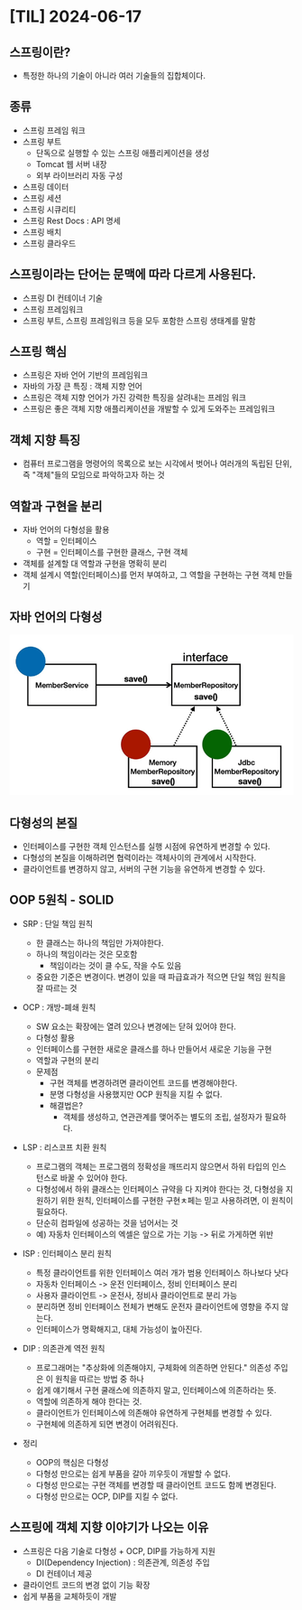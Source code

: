 # [TIL] 2024-06-17
## 스프링이란?
- 특정한 하나의 기술이 아니라 여러 기술들의 집합체이다.

## 종류
- 스프링 프레임 워크 
- 스프링 부트
    - 단독으로 실행할 수 있는 스프링 애플리케이션을 생성
    - Tomcat 웹 서버 내장
    - 외부 라이브러리 자동 구성
- 스프링 데이터
- 스프링 세션
- 스프링 시큐리티
- 스프링 Rest Docs : API 명세
- 스프링 배치
- 스프링 클라우드 

## 스프링이라는 단어는 문맥에 따라 다르게 사용된다.
- 스프링 DI 컨테이너 기술
- 스프링 프레임워크
- 스프링 부트, 스프링 프레임워크 등을 모두 포함한 스프링 생태계를 말함

## 스프링 핵심
- 스프링은 자바 언어 기반의 프레임워크
- 자바의 가장 큰 특징 : 객체 지향 언어
- 스프링은 객체 지향 언어가 가진 강력한 특징을 살려내는 프레임 워크
- 스프링은 좋은 객체 지향 애플리케이션을 개발할 수 있게 도와주는 프레임워크

## 객체 지향 특징
- 컴퓨터 프로그램을 명령어의 목록으로 보는 시각에서 벗어나 여러개의 독립된 단위, 즉 "객체"들의 모임으로 파악하고자 하는 것

## 역할과 구현을 분리
- 자바 언어의 다형성을 활용
    - 역할 = 인터페이스
    - 구현 = 인터페이스를 구현한 클래스, 구현 객체
- 객체를 설계할 대 역할과 구현을 명확히 분리
- 객체 설계시 역할(인터페이스)를 먼저 부여하고, 그 역할을 구현하는 구현 객체 만들기

## 자바 언어의 다형성
![alt text](image.png)

## 다형성의 본질
- 인터페이스를 구현한 객체 인스턴스를 실행 시점에 유연하게 변경할 수 있다.
- 다형성의 본질을 이해하려면 협력이라는 객체사이의 관계에서 시작한다.
- 클라이언트를 변경하지 않고, 서버의 구현 기능을 유연하게 변경할 수 있다.

## OOP 5원칙 - SOLID
- SRP : 단일 책임 원칙
    - 한 클래스는 하나의 책임만 가져야한다.
    - 하나의 책임이라는 것은 모호함
        - 책임이라는 것이 클 수도, 작을 수도 있음
    - 중요한 기준은 변경이다. 변경이 있을 때 파급효과가 적으면 단일 책임 원칙을 잘 따르는 것

- OCP : 개방-폐쇄 원칙
    - SW 요소는 확장에는 열려 있으나 변경에는 닫혀 있어야 한다.
    - 다형성 활용
    - 인터페이스를 구현한 새로운 클래스를 하나 만들어서 새로운 기능을 구현
    - 역할과 구현의 분리
    - 문제점
        - 구현 객체를 변경하려면 클라이언트 코드를 변경해야한다.
        - 분명 다형성을 사용했지만 OCP 원칙을 지킬 수 없다.
        - 해결법은? 
            - 객체를 생성하고, 연관관계를 맺어주는 별도의 조립, 설정자가 필요하다.

- LSP : 리스코프 치환 원칙
    - 프로그램의 객체는 프로그램의 정확성을 깨뜨리지 않으면서 하위 타입의 인스턴스로 바꿀 수 있어야 한다.
    - 다형성에서 하위 클래스는 인터페이스 규약을 다 지켜야 한다는 것, 다형성을 지원하기 위한 원칙, 인터페이스를 구현한 구현ㅊ페는 믿고 사용하려면, 이 원칙이 필요하다.
    - 단순히 컴파일에 성공하는 것을 넘어서는 것
    - 예) 자동차 인터페이스의 엑셀은 앞으로 가는 기능 -> 뒤로 가게하면 위반

- ISP : 인터페이스 분리 원칙
    - 특정 클라이언트를 위한 인터페이스 여러 개가 범용 인터페이스 하나보다 낫다
    - 자동차 인터페이스 -> 운전 인터페이스, 정비 인터페이스 분리
    - 사용자 클라이언트 -> 운전사, 정비사 클라이언트로 분리 가능
    - 분리하면 정비 인터페이스 전체가 변해도 운전자 클라이언트에 영향을 주지 않는다.
    - 인터페이스가 명확해지고, 대체 가능성이 높아진다.

- DIP : 의존관계 역전 원칙
    - 프로그래머는 "추상화에 의존해야지, 구체화에 의존하면 안된다." 의존성 주입은 이 원칙을 따르는 방법 중 하나
    - 쉽게 얘기해서 구현 쿨래스에 의존하지 말고, 인터페이스에 의존하라는 뜻.
    - 역할에 의존하게 해야 한다는 것.
    - 클라이언트가 인터페이스에 의존해야 유연하게 구현체를 변경할 수 있다.
    - 구현체에 의존하게 되면 변경이 어려워진다.

- 정리
    - OOP의 핵심은 다형성
    - 다형성 만으로는 쉽게 부품을 갈아 끼우듯이 개발할 수 없다.
    - 다형성 만으로는 구현 객체를 변경할 때 클라이언트 코드도 함께 변경된다.
    - 다형성 만으로는 OCP, DIP를 지킬 수 없다.

## 스프링에 객체 지향 이야기가 나오는 이유
- 스프링은 다음 기술로 다형성 + OCP, DIP를 가능하게 지원
    - DI(Dependency Injection) : 의존관계, 의존성 주입
    - DI 컨테이너 제공
- 클라이언트 코드의 변경 없이 기능 확장
- 쉽게 부품을 교체하듯이 개발

